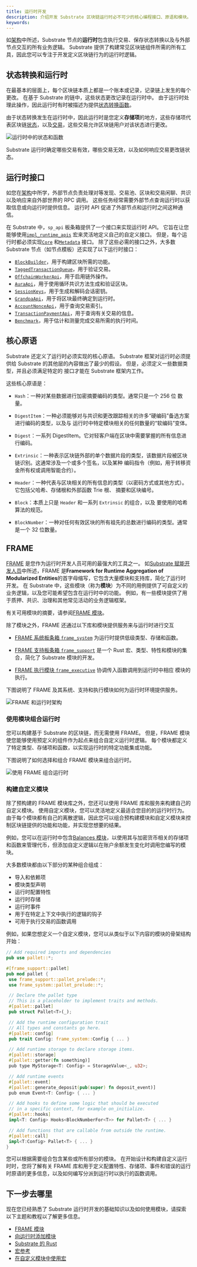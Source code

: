 ```yaml
---
title: 运行时开发
description: 介绍开发 Substrate 区块链运行时必不可少的核心编程接口、原语和模块。
keywords:
---
```


如[架构](/learn/architecture/)中所述，Substrate 节点的**运行时**包含执行交易、保存状态转换以及与外部节点交互的所有业务逻辑。
Substrate 提供了构建常见区块链组件所需的所有工具，因此您可以专注于开发定义区块链行为的运行时逻辑。

## 状态转换和运行时

在最基本的层面上，每个区块链本质上都是一个账本或记录，记录链上发生的每个更改。
在基于 Substrate 的链中，这些状态更改记录在运行时中。
由于运行时处理此操作，因此运行时有时被描述为提供[状态转换函数](/reference/glossary#state-transition-function-stf)。

由于状态转换发生在运行时中，因此运行时是您定义**存储项**的地方，这些存储项代表区块链[状态](/reference/glossary#state)，以及[交易](/learn/transaction-types)，这些交易允许区块链用户对该状态进行更改。

![运行时中的状态和函数](/media/images/docs/state-transition-function.png)

Substrate 运行时确定哪些交易有效，哪些交易无效，以及如何响应交易更改链状态。

## 运行时接口

如您在[架构](/learn/architecture/)中所学，外部节点负责处理对等发现、交易池、区块和交易闲聊、共识以及响应来自外部世界的 RPC 调用。
这些任务经常需要外部节点查询运行时以获取信息或向运行时提供信息。
运行时 API 促进了外部节点和运行时之间这种通信。

在 Substrate 中，`sp_api` 板条箱提供了一个接口来实现运行时 API。
它旨在让您能够使用[`impl_runtime_apis`](https://paritytech.github.io/substrate/master/sp_api/macro.impl_runtime_apis.html)
宏来灵活地定义自己的自定义接口。
但是，每个运行时都必须实现[`Core`](https://paritytech.github.io/substrate/master/sp_api/trait.Core.html) 和[`Metadata`](https://paritytech.github.io/substrate/master/sp_api/trait.Metadata.html) 接口。
除了这些必需的接口之外，大多数 Substrate 节点（如节点模板）还实现了以下运行时接口：

- [`BlockBuilder`](https://paritytech.github.io/substrate/master/sp_block_builder/trait.BlockBuilder.html)，用于构建区块所需的功能。
- [`TaggedTransactionQueue`](https://paritytech.github.io/substrate/master/sp_transaction_pool/runtime_api/trait.TaggedTransactionQueue.html)，用于验证交易。
- [`OffchainWorkerApi`](https://paritytech.github.io/substrate/master/sp_offchain/trait.OffchainWorkerApi.html)，用于启用链外操作。
- [`AuraApi`](https://paritytech.github.io/substrate/master/sp_consensus_aura/trait.AuraApi.html)，用于使用循环共识方法生成和验证区块。
- [`SessionKeys`](https://paritytech.github.io/substrate/master/sp_session/trait.SessionKeys.html)，用于生成和解码会话密钥。
- [`GrandpaApi`](https://paritytech.github.io/substrate/master/sp_consensus_grandpa/trait.GrandpaApi.html)，用于将区块最终确定到运行时。
- [`AccountNonceApi`](https://paritytech.github.io/substrate/master/frame_system_rpc_runtime_api/trait.AccountNonceApi.html)，用于查询交易索引。
- [`TransactionPaymentApi`](https://paritytech.github.io/substrate/master/pallet_transaction_payment_rpc_runtime_api/trait.TransactionPaymentApi.html)，用于查询有关交易的信息。
- [`Benchmark`](https://paritytech.github.io/substrate/master/frame_benchmarking/trait.Benchmark.html)，用于估计和测量完成交易所需的执行时间。

## 核心原语

Substrate 还定义了运行时必须实现的核心原语。
Substrate 框架对运行时必须提供给 Substrate 的其他层的內容做出了最少的假设。
但是，必须定义一些数据类型，并且必须满足特定的
接口才能在 Substrate 框架内工作。

这些核心原语是：

- `Hash`：一种对某些数据进行加密摘要编码的类型。通常只是一个 256 位
  数量。

- `DigestItem`：一种必须能够对与共识和更改跟踪相关的许多“硬编码”备选方案进行编码的类型，以及与
  运行时中特定模块相关的任何数量的“软编码”变体。

- `Digest`：一系列 DigestItem。它对轻客户端在区块中需要掌握的所有信息进行编码。

- `Extrinsic`：一种表示区块链外部的单个数据片段的类型，该数据片段被区块链识别。这通常涉及一个或多个签名，以及某种
  编码指令（例如，用于转移资金所有权或调用智能合约）。

- `Header`：一种代表与区块相关的所有信息的类型（以密码方式或其他方式）。它包括父哈希、存储根和外部函数 Trie 根、
  摘要和区块编号。

- `Block`：本质上只是 `Header` 和一系列 `Extrinsic` 的组合，以及
  要使用的哈希算法的规范。

- `BlockNumber`：一种对任何有效区块的所有祖先的总数进行编码的类型。通常是一个
  32 位数量。

## FRAME

[FRAME](/reference/glossary/#frame) 是您作为运行时开发人员可用的最强大的工具之一。
如[Substrate 赋能开发人员](/)中所述，FRAME 是**Framework for Runtime Aggregation of Modularized Entities**的首字母缩写，它包含大量模块和支持库，简化了运行时开发。
在 Substrate 中，这些模块（称为**模块**）为不同的用例提供了可自定义的业务逻辑，以及您可能希望包含在运行时中的功能。
例如，有一些模块提供了用于质押、共识、治理和其他常见活动的业务逻辑框架。

有关可用模块的摘要，请参阅[FRAME 模块](/reference/frame-pallets/)。

除了模块之外，FRAME 还通过以下库和模块提供服务来与运行时进行交互

- [FRAME 系统板条箱 `frame_system`](https://paritytech.github.io/substrate/master/frame_system/index.html) 为运行时提供低级类型、存储和函数。

- [FRAME 支持板条箱 `frame_support`](https://paritytech.github.io/substrate/master/frame_support/index.html) 是一个 Rust 宏、类型、特性和模块的集合，简化了 Substrate 模块的开发。

- [FRAME 执行模块 `frame_executive`](https://paritytech.github.io/substrate/master/frame_executive/index.html) 协调传入函数调用到运行时中相应
  模块的执行。

下图说明了 FRAME 及其系统、支持和执行模块如何为运行时环境提供服务。

![FRAME 和运行时架构](/media/images/docs/runtime-and-frame.png)

### 使用模块组合运行时

您可以构建基于 Substrate 的区块链，而无需使用 FRAME。
但是，FRAME 模块使您能够使用预定义的组件作为起点来组合自定义运行时逻辑。
每个模块都定义了特定类型、存储项和函数，以实现运行时的特定功能集或功能。

下图说明了如何选择和组合 FRAME 模块来组合运行时。

![使用 FRAME 组合运行时](/media/images/docs/compose-runtime.png)

### 构建自定义模块

除了预构建的 FRAME 模块库之外，您还可以使用 FRAME 库和服务来构建自己的自定义模块。
使用自定义模块，您可以灵活地定义最适合您目的的运行时行为。
由于每个模块都有自己的离散逻辑，因此您可以组合预构建模块和自定义模块来控制区块链提供的功能和功能，并实现您想要的结果。

例如，您可以在运行时中包含[Balances 模块](https://github.com/paritytech/polkadot-sdk/tree/master/substrate/frame/balances)，以使用其与加密货币相关的存储项和函数来管理代币，但添加自定义逻辑以在账户余额发生变化时调用您编写的模块。

大多数模块都由以下部分的某种组合组成：

- 导入和依赖项
- 模块类型声明
- 运行时配置特性
- 运行时存储
- 运行时事件
- 用于在特定上下文中执行的逻辑的钩子
- 可用于执行交易的函数调用

例如，如果您想定义一个自定义模块，您可以从类似于以下内容的模块的骨架结构开始：

```rust
// Add required imports and dependencies
pub use pallet::*;

#[frame_support::pallet]
pub mod pallet {
 use frame_support::pallet_prelude::*;
 use frame_system::pallet_prelude::*;

 // Declare the pallet type
 // This is a placeholder to implement traits and methods.
 #[pallet::pallet]
 pub struct Pallet<T>(_);

 // Add the runtime configuration trait
 // All types and constants go here.
 #[pallet::config]
 pub trait Config: frame_system::Config { ... }

 // Add runtime storage to declare storage items.
 #[pallet::storage]
 #[pallet::getter(fn something)]
 pub type MyStorage<T: Config> = StorageValue<_, u32>;

 // Add runtime events
 #[pallet::event]
 #[pallet::generate_deposit(pub(super) fn deposit_event)]
 pub enum Event<T: Config> { ... }

 // Add hooks to define some logic that should be executed
 // in a specific context, for example on_initialize.
 #[pallet::hooks]
 impl<T: Config> Hooks<BlockNumberFor<T>> for Pallet<T> { ... }

 // Add functions that are callable from outside the runtime.
 #[pallet::call]
 impl<T:Config> Pallet<T> { ... }
}
```

您可以根据需要组合包含某些或所有部分的模块。
在开始设计和构建自定义运行时时，您将了解有关 FRAME 库和用于定义配置特性、存储项、事件和错误的运行时原语的更多信息，以及如何编写分派到运行时以执行的函数调用。

## 下一步去哪里

现在您已经熟悉了 Substrate 运行时开发的基础知识以及如何使用模块，请探索以下主题和教程以了解更多信息。

- [FRAME 模块](/reference/frame-pallets/)
- [向运行时添加模块](/tutorials/build-application-logic/add-a-pallet)
- [Substrate 的 Rust](/learn/rust-basics/)
- [宏参考](/reference/frame-macros/)
- [在自定义模块中使用宏](/tutorials/build-application-logic/use-macros-in-a-custom-pallet/)
